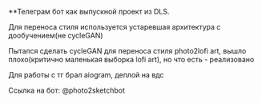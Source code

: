**Телеграм бот как выпускной проект из DLS.

Для переноса стиля используется устаревшая архитектура с дообучением(не cycleGAN)

Пытался сделать cycleGAN для переноса стиля photo2lofi art, вышло плохо(критично маленькая выборка lofi art), но что есть - реализовано

Для работы с тг брал aiogram, деплой на вдс

Ссылка на бот: @photo2sketchbot
